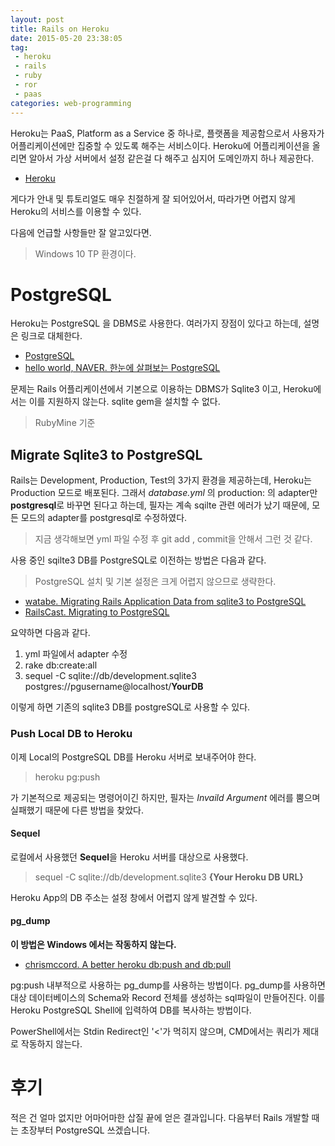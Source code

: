 ```yaml
---
layout: post
title: Rails on Heroku
date: 2015-05-20 23:38:05
tag:
 - heroku
 - rails
 - ruby
 - ror
 - paas
categories: web-programming
---
```


Heroku는 PaaS, Platform as a Service 중 하나로, 플랫폼을 제공함으로서 사용자가 어플리케이션에만 집중할 수 있도록 해주는 서비스이다. Heroku에 어플리케이션을 올리면 알아서 가상 서버에서 설정 같은걸 다 해주고 심지어 도메인까지 하나 제공한다.

 - [Heroku](https://www.google.co.kr/url?sa=t&rct=j&q=&esrc=s&source=web&cd=1&cad=rja&uact=8&ved=0CCMQ7QgwAA&url=https%3A%2F%2Fwww.heroku.com%2F&ei=hZxcVejxIM_X8gXa4oLgAg&usg=AFQjCNF8-hoB8iHVyZ2dDq3bYi_oSmHVtg&sig2=tfCbeO9LOZvll5vWv3PLMA)

게다가 안내 및 튜토리얼도 매우 친절하게 잘 되어있어서, 따라가면 어렵지 않게 Heroku의 서비스를 이용할 수 있다.

다음에 언급할 사항들만 잘 알고있다면.

> Windows 10 TP 환경이다.

# PostgreSQL #

Heroku는 PostgreSQL 을 DBMS로 사용한다. 여러가지 장점이 있다고 하는데, 설명은 링크로 대체한다.

 - [PostgreSQL](http://www.postgresql.org/)
 - [hello world, NAVER. 한눈에 살펴보는 PostgreSQL ](http://helloworld.naver.com/helloworld/227936)

문제는 Rails 어플리케이션에서 기본으로 이용하는 DBMS가 Sqlite3 이고, Heroku에서는 이를 지원하지 않는다. sqlite gem을 설치할 수 없다.

> RubyMine 기준

## Migrate Sqlite3 to PostgreSQL ##

Rails는 Development, Production, Test의 3가지 환경을 제공하는데, Heroku는 Production 모드로 배포된다. 그래서 _database.yml_ 의 production: 의 adapter만 **postgresql**로 바꾸면 된다고 하는데, 필자는 계속 sqilte 관련 에러가 났기 때문에, 모든 모드의 adapter를 postgresql로 수정하였다.

> 지금 생각해보면 yml 파일 수정 후 git add , commit을 안해서 그런 것 같다.

사용 중인 sqilte3 DB를 PostgreSQL로 이전하는 방법은 다음과 같다.

> PostgreSQL 설치 및 기본 설정은 크게 어렵지 않으므로 생략한다.

- [watabe. Migrating Rails Application Data from sqlite3 to PostgreSQL](http://watabelabs.com/blog/view/migrating-rails-application-data-from-sqlite3-to-postgresql)
- [RailsCast. Migrating to PostgreSQL](http://railscasts.com/episodes/342-migrating-to-postgresql?language=ko&view=asciicast)

요약하면 다음과 같다. 

1. yml 파일에서 adapter 수정
2. rake db:create:all
3. sequel -C sqlite://db/development.sqlite3 postgres://pgusername@localhost/**YourDB**

이렇게 하면 기존의 sqlite3 DB를 postgreSQL로 사용할 수 있다.

### Push Local DB to Heroku ###

이제 Local의 PostgreSQL DB를 Heroku 서버로 보내주어야 한다. 

> heroku pg:push

가 기본적으로 제공되는 명령어이긴 하지만, 필자는 _Invaild Argument_ 에러를 뿜으며 실패했기 때문에 다른 방법을 찾았다.

#### Sequel ####

로컬에서 사용했던 **Sequel**을 Heroku 서버를 대상으로 사용했다.

> sequel -C sqlite://db/development.sqlite3 **{Your Heroku DB URL}**

Heroku App의 DB 주소는 설정 창에서 어렵지 않게 발견할 수 있다.

#### pg_dump ####

**이 방법은 Windows 에서는 작동하지 않는다.** 

 - [chrismccord. A better heroku db:push and db:pull](http://www.chrismccord.com/blog/2013/01/09/better-heroku-db-push-and-db-pull/)

pg:push 내부적으로 사용하는 pg_dump를 사용하는 방법이다. pg\_dump를 사용하면 대상 데이터베이스의 Schema와 Record 전체를 생성하는 sql파일이 만들어진다. 이를 Heroku PostgreSQL Shell에 입력하여 DB를 복사하는 방법이다.

PowerShell에서는 Stdin Redirect인 '<'가 먹히지 않으며, CMD에서는 쿼리가 제대로 작동하지 않는다.

# 후기 #
적은 건 얼마 없지만 어마어마한 삽질 끝에 얻은 결과입니다. 다음부터 Rails 개발할 때는 초장부터 PostgreSQL 쓰겠습니다.



